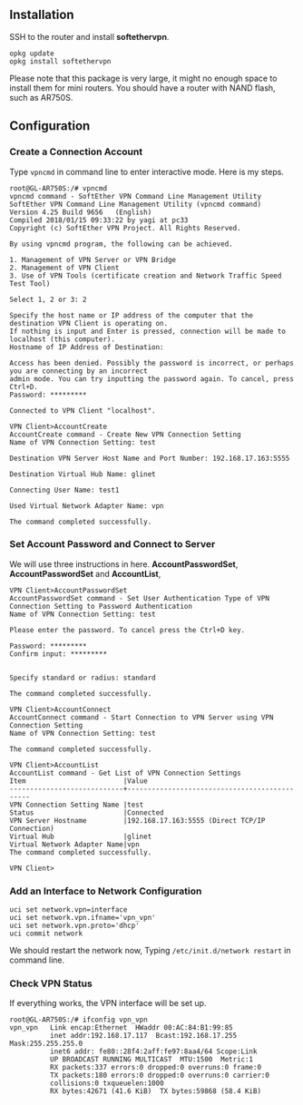 ## Installation

SSH to the router and install **softethervpn**.  

```  
opkg update
opkg install softethervpn
```  

Please note that this package is very large, it might no enough space to install them for mini routers. You should have a router with NAND flash, such as AR750S.

## Configuration

### Create a Connection Account  

Type `vpncmd` in command line to enter interactive mode. Here is my steps.

```  
root@GL-AR750S:/# vpncmd 
vpncmd command - SoftEther VPN Command Line Management Utility
SoftEther VPN Command Line Management Utility (vpncmd command)
Version 4.25 Build 9656   (English)
Compiled 2018/01/15 09:33:22 by yagi at pc33
Copyright (c) SoftEther VPN Project. All Rights Reserved.

By using vpncmd program, the following can be achieved. 

1. Management of VPN Server or VPN Bridge 
2. Management of VPN Client
3. Use of VPN Tools (certificate creation and Network Traffic Speed Test Tool)

Select 1, 2 or 3: 2

Specify the host name or IP address of the computer that the destination VPN Client is operating on. 
If nothing is input and Enter is pressed, connection will be made to localhost (this computer).
Hostname of IP Address of Destination: 

Access has been denied. Possibly the password is incorrect, or perhaps you are connecting by an incorrect 
admin mode. You can try inputting the password again. To cancel, press Ctrl+D.
Password: *********

Connected to VPN Client "localhost".

VPN Client>AccountCreate
AccountCreate command - Create New VPN Connection Setting
Name of VPN Connection Setting: test

Destination VPN Server Host Name and Port Number: 192.168.17.163:5555

Destination Virtual Hub Name: glinet

Connecting User Name: test1

Used Virtual Network Adapter Name: vpn

The command completed successfully.

```  

### Set Account Password and Connect to Server  

We will use three instructions in here. **AccountPasswordSet**, **AccountPasswordSet** and **AccountList**, 

```  
VPN Client>AccountPasswordSet
AccountPasswordSet command - Set User Authentication Type of VPN Connection Setting to Password Authentication
Name of VPN Connection Setting: test

Please enter the password. To cancel press the Ctrl+D key.

Password: *********
Confirm input: *********


Specify standard or radius: standard

The command completed successfully.

VPN Client>AccountConnect
AccountConnect command - Start Connection to VPN Server using VPN Connection Setting
Name of VPN Connection Setting: test

The command completed successfully.

VPN Client>AccountList
AccountList command - Get List of VPN Connection Settings
Item                        |Value
----------------------------+----------------------------------------------
VPN Connection Setting Name |test
Status                      |Connected
VPN Server Hostname         |192.168.17.163:5555 (Direct TCP/IP Connection)
Virtual Hub                 |glinet
Virtual Network Adapter Name|vpn
The command completed successfully.

VPN Client>

```  

### Add an Interface to Network Configuration

```  
uci set network.vpn=interface
uci set network.vpn.ifname='vpn_vpn'
uci set network.vpn.proto='dhcp'
uci commit network
```  

We should restart the network now, Typing `/etc/init.d/network restart` in command line.

### Check VPN Status  

If everything works, the VPN interface will be set up.

```  
root@GL-AR750S:/# ifconfig vpn_vpn
vpn_vpn   Link encap:Ethernet  HWaddr 00:AC:84:B1:99:85  
          inet addr:192.168.17.117  Bcast:192.168.17.255  Mask:255.255.255.0
          inet6 addr: fe80::28f4:2aff:fe97:8aa4/64 Scope:Link
          UP BROADCAST RUNNING MULTICAST  MTU:1500  Metric:1
          RX packets:337 errors:0 dropped:0 overruns:0 frame:0
          TX packets:180 errors:0 dropped:0 overruns:0 carrier:0
          collisions:0 txqueuelen:1000 
          RX bytes:42671 (41.6 KiB)  TX bytes:59868 (58.4 KiB)
```

